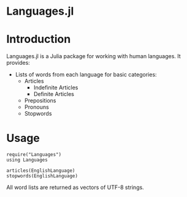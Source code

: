 Languages.jl
============

# Introduction

Languages.jl is a Julia package for working with human languages. It provides:

* Lists of words from each language for basic categories:
	* Articles
		* Indefinite Articles
		* Definite Articles
	* Prepositions
	* Pronouns
	* Stopwords

# Usage

	require("Languages")
	using Languages

	articles(EnglishLanguage)
	stopwords(EnglishLanguage)

All word lists are returned as vectors of UTF-8 strings.
